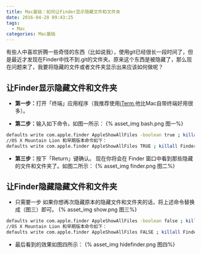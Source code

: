 ```yaml
---
title: Mac基础：如何让Finder显示隐藏文件和文件夹
date: 2016-04-28 09:43:25
tags:
  - Mac
categories: Mac基础
---
```

有些人中喜欢折腾一些奇怪的东西（比如说我），使用git已经很长一段时间了，但是最近才发现在Finder中找不到.git的文件夹。原来这个东西是被隐藏了，那么现在问题来了，我要将隐藏的文件或者文件夹显示出来应该如何做呢？

## 让Finder显示隐藏文件和文件夹

* <b>第一步：</b>打开「终端」应用程序（我推荐使用[iTerm](https://www.iterm2.com/),他比Mac自带终端好用很多）。

<!-- more -->

* <b>第二步：</b>输入如下命令，如图一所示：
{% asset_img bash.png 图一%}
```bash
defaults write com.apple.finder AppleShowAllFiles -boolean true ; killall Finder
//OS X Mountain Lion 和早期版本命令如下：
defaults write com.apple.finder AppleShowAllFiles TRUE ; killall Finder
```
* <b>第三步：</b>按下「Return」键确认。
现在你将会在 Finder 窗口中看到那些隐藏的文件和文件夹了。如图二所示：
{% asset_img finder.png 图二%}


## 让Finder隐藏隐藏文件和文件夹
* 只需要一步
如果你想再次隐藏原本的隐藏文件和文件夹的话，将上述命令替换成（图三）即可。
{% asset_img show.png 图三%}
```bash
defaults write com.apple.finder AppleShowAllFiles -boolean false ; killall Finder
//OS X Mountain Lion 和早期版本命令如下：
defaults write com.apple.finder AppleShowAllFiles FALSE ; killall Finder
```

* 最后看到的效果如图四所示：
{% asset_img hidefinder.png 图四%}
